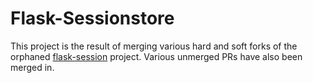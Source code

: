 Flask-Sessionstore
==================

This project is the result of merging various hard and soft forks of the orphaned [flask-session](https://github.com/fengsp/flask-session) project. Various unmerged PRs have also been merged in.
